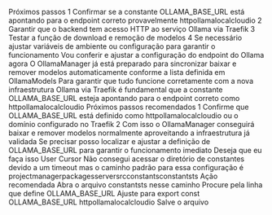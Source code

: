 Próximos passos
1 Confirmar se a constante OLLAMA_BASE_URL está apontando para o endpoint correto provavelmente httpollamalocalcloudio
2 Garantir que o backend tem acesso HTTP ao serviço Ollama via Traefik
3 Testar a função de download e remoção de modelos
4 Se necessário ajustar variáveis de ambiente ou configuração para garantir o funcionamento
Vou conferir e ajustar a configuração do endpoint do Ollama agora
O OllamaManager já está preparado para sincronizar baixar e remover modelos automaticamente conforme a lista definida em OllamaModels Para garantir que tudo funcione corretamente com a nova infraestrutura Ollama via Traefik é fundamental que a constante OLLAMA_BASE_URL esteja apontando para o endpoint correto como httpollamalocalcloudio
Próximos passos recomendados
1 Confirme que OLLAMA_BASE_URL está definido como httpollamalocalcloudio ou o domínio configurado no Traefik
2 Com isso o OllamaManager conseguirá baixar e remover modelos normalmente aproveitando a infraestrutura já validada
Se precisar posso localizar e ajustar a definição de OLLAMA_BASE_URL para garantir o funcionamento imediato Deseja que eu faça isso
User
Cursor
Não consegui acessar o diretório de constantes devido a um timeout mas o caminho padrão para essa configuração é projectmanagerpackagesserversrcconstantsconstantsts
Ação recomendada
 Abra o arquivo constantsts nesse caminho
 Procure pela linha que define OLLAMA_BASE_URL
 Ajuste para
export const OLLAMA_BASE_URL  httpollamalocalcloudio
 Salve o arquivo